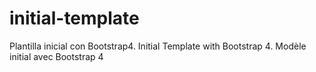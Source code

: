 # initial-template
Plantilla inicial con Bootstrap4. Initial Template with Bootstrap 4.  Modèle initial avec Bootstrap 4
